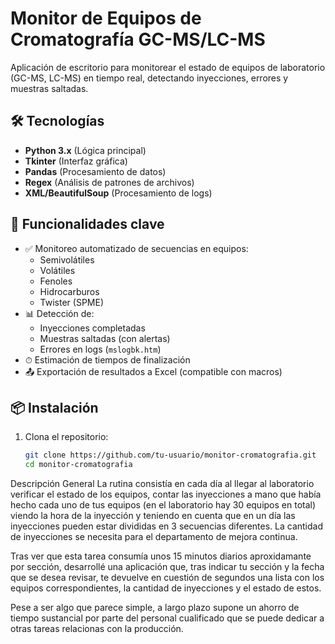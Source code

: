 # Monitor de Equipos de Cromatografía GC-MS/LC-MS

Aplicación de escritorio para monitorear el estado de equipos de laboratorio (GC-MS, LC-MS) en tiempo real, detectando inyecciones, errores y muestras saltadas.

## 🛠 Tecnologías
- **Python 3.x** (Lógica principal)
- **Tkinter** (Interfaz gráfica)
- **Pandas** (Procesamiento de datos)
- **Regex** (Análisis de patrones de archivos)
- **XML/BeautifulSoup** (Procesamiento de logs)

## 🌟 Funcionalidades clave
- ✅ Monitoreo automatizado de secuencias en equipos:
  - Semivolátiles
  - Volátiles
  - Fenoles
  - Hidrocarburos
  - Twister (SPME)
- 📊 Detección de:
  - Inyecciones completadas
  - Muestras saltadas (con alertas)
  - Errores en logs (`mslogbk.htm`)
- ⏱ Estimación de tiempos de finalización
- 📤 Exportación de resultados a Excel (compatible con macros)

## 📦 Instalación
1. Clona el repositorio:
   ```bash
   git clone https://github.com/tu-usuario/monitor-cromatografia.git
   cd monitor-cromatografia

Descripción General
La rutina consistía en cada día al llegar al laboratorio verificar el estado de los equipos, 
contar las inyecciones a mano que había hecho cada uno de tus equipos (en el laboratorio hay 30 equipos en total) 
viendo la hora de la inyección y teniendo en cuenta que en un día las inyecciones pueden estar divididas en 3 
secuencias diferentes. La cantidad de inyecciones se necesita para el departamento de mejora continua.

Tras ver que esta tarea consumía unos 15 minutos diarios aproxidamante por sección, desarrollé una aplicación que, 
tras indicar tu sección y la fecha que se desea revisar, te devuelve en cuestión de segundos una lista con los equipos correspondientes, 
la cantidad de inyecciones y el estado de estos.

Pese a ser algo que parece simple, a largo plazo supone un ahorro de tiempo sustancial por parte del personal cualificado 
que se puede dedicar a otras tareas relacionas con la producción.